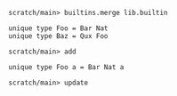```ucm:hide
scratch/main> builtins.merge lib.builtin
```

```unison
unique type Foo = Bar Nat
unique type Baz = Qux Foo
```

```ucm
scratch/main> add
```

```unison
unique type Foo a = Bar Nat a
```

```ucm:error
scratch/main> update
```
